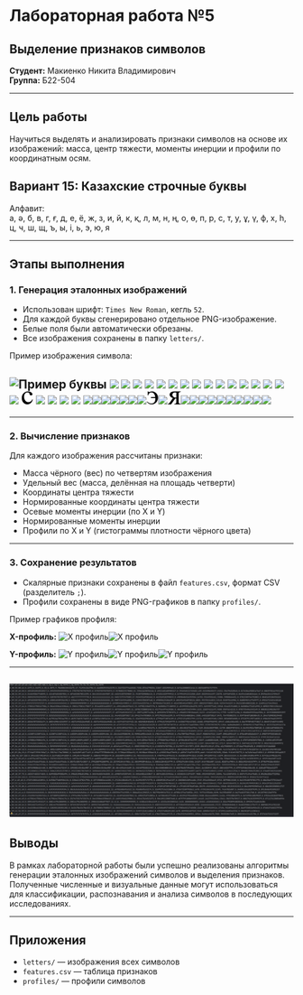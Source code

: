 
# Лабораторная работа №5
## Выделение признаков символов

**Студент:** Макиенко Никита Владимирович  
**Группа:** Б22-504

---

## Цель работы

Научиться выделять и анализировать признаки символов на основе их изображений: масса, центр тяжести, моменты инерции и профили по координатным осям.

## Вариант 15: Казахские строчные буквы

Алфавит:  
а, ә, б, в, г, ғ, д, е, ё, ж, з, и, й, к, қ, л, м, н, ң, о, ө, п, р, с, т, у, ұ, ү, ф, х, һ, ц, ч, ш, щ, ъ, ы, і, ь, э, ю, я

---

## Этапы выполнения

### 1. Генерация эталонных изображений

- Использован шрифт: `Times New Roman`, кегль `52`.
- Для каждой буквы сгенерировано отдельное PNG-изображение.
- Белые поля были автоматически обрезаны.
- Все изображения сохранены в папку `letters/`.

Пример изображения символа:

![Пример буквы](symbols/а.png) ![](symbols/б.png) ![](symbols/в.png) ![](symbols/г.png) ![](symbols/д.png) ![](symbols/е.png) ![](symbols/ж.png) ![](symbols/з.png) ![](symbols/и.png) ![](symbols/й.png) ![](symbols/к.png) ![](symbols/л.png) ![](symbols/м.png) ![](symbols/н.png) ![](symbols/о.png) ![](symbols/п.png) ![](symbols/р.png) ![](symbols/с.png) ![](symbols/т.png) ![](symbols/у.png) ![](symbols/ф.png) ![](symbols/х.png) ![](symbols/ц.png)![](symbols/ч.png)![](symbols/ш.png)![](symbols/щ.png)![](symbols/ъ.png)![](symbols/ы.png)![](symbols/ь.png)![](symbols/э.png)![](symbols/ю.png)![](symbols/я.png)![](symbols/ё.png)![](symbols/і.png)![](symbols/ғ.png)![](symbols/қ.png)![](symbols/ң.png)![](symbols/ү.png)![](symbols/ұ.png)![](symbols/һ.png)![](symbols/ә.png)![](symbols/ө.png)
---
---

### 2. Вычисление признаков

Для каждого изображения рассчитаны признаки:

- Масса чёрного (вес) по четвертям изображения
- Удельный вес (масса, делённая на площадь четверти)
- Координаты центра тяжести
- Нормированные координаты центра тяжести
- Осевые моменты инерции (по X и Y)
- Нормированные моменты инерции
- Профили по X и Y (гистограммы плотности чёрного цвета)

---

### 3. Сохранение результатов

- Скалярные признаки сохранены в файл `features.csv`, формат CSV (разделитель `;`).
- Профили сохранены в виде PNG-графиков в папку `profiles/`.

Пример графиков профиля:

**X-профиль:**
![X профиль](profiles/ы_x.png)![X профиль](profiles/ұ_x.png)

**Y-профиль:**
![Y профиль](profiles/а_y.png)![Y профиль](profiles/ы_y.png)![Y профиль](profiles/ұ_y.png)

---
![](img.png)
---
## Выводы

В рамках лабораторной работы были успешно реализованы алгоритмы генерации эталонных изображений символов и выделения признаков. Полученные численные и визуальные данные могут использоваться для классификации, распознавания и анализа символов в последующих исследованиях.

---

## Приложения

- `letters/` — изображения всех символов
- `features.csv` — таблица признаков
- `profiles/` — профили символов
